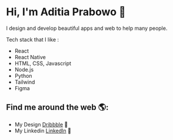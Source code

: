 # Hi, I'm Aditia Prabowo 👋 

I design and develop beautiful apps and web to help many people.

Tech stack that I like :
* React
* React Native
* HTML, CSS, Javascript
* Node.js
* Python
* Tailwind
* Figma

## Find me around the web 🌎: 
- My Design <a href="https://dribbble.com/aditiaprabowo"> Dribbble</a> 🏓
- My Linkedin <a href="https://www.linkedin.com/in/aditia-prabowo-109a00228/">LinkedIn</a> 💼
